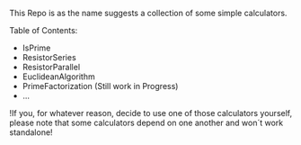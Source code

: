 This Repo is as the name suggests a collection of some simple calculators.

Table of Contents:
- IsPrime
- ResistorSeries
- ResistorParallel
- EuclideanAlgorithm 
- PrimeFactorization (Still work in Progress)
- ...



!If you, for whatever reason, decide to use one of those calculators yourself, please note 
that some calculators depend on one another and won´t work standalone!  
